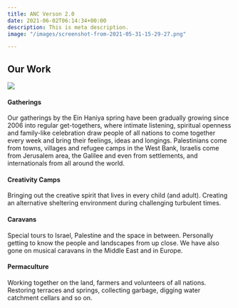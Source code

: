 ```yaml
---
title: ANC Verson 2.0
date: 2021-06-02T06:14:34+00:00
description: This is meta description.
image: "/images/screenshot-from-2021-05-31-15-29-27.png"

---
```

## Our Work

![](https://allnations.cf/images/main-feature.png)

#### Gatherings

Our gatherings by the Ein Haniya spring have been gradually growing since 2006 into regular get-togethers, where intimate listening, spiritual openness and family-like celebration draw people of all nations to come together every week and bring their feelings, ideas and longings. Palestinians come from towns, villages and refugee camps in the West Bank, Israelis come from Jerusalem area, the Galilee and even from settlements, and internationals from all around the world.

#### Creativity Camps

Bringing out the creative spirit that lives in every child (and adult). Creating an alternative sheltering environment during challenging turbulent times.

#### Caravans

Special tours to Israel, Palestine and the space in between. Personally getting to know the people and landscapes from up close. We have also gone on musical caravans in the Middle East and in Europe.

#### Permaculture

Working together on the land, farmers and volunteers of all nations. Restoring terraces and springs, collecting garbage, digging water catchment cellars and so on.